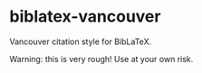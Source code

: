 biblatex-vancouver
==================

Vancouver citation style for BibLaTeX.

Warning: this is very rough! Use at your own risk.
